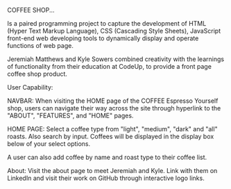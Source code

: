 COFFEE SHOP...

Is a paired programming project to capture the development of HTML (Hyper Text Markup Language), CSS (Cascading Style Sheets), JavaScript front-end web developing tools to dynamically display and operate functions of web page. 

Jeremiah Matthews and Kyle Sowers combined creativity with the learnings of functionality from their education at CodeUp, to provide a front page coffee shop product.

User Capability:

NAVBAR:
When visiting the HOME page of the COFFEE Espresso Yourself shop, users can navigate their way across the site through hyperlink to the "ABOUT", "FEATURES", and "HOME" pages. 

HOME PAGE:
Select a coffee type from "light", "medium", "dark" and "all" roasts. Also search by input. Coffees will be displayed in the display box below of your select options.

A user can also add coffee by name and roast type to their coffee list. 

About:
Visit the about page to meet Jeremiah and Kyle. Link with them on LinkedIn and visit their work on GitHub through interactive logo links.



